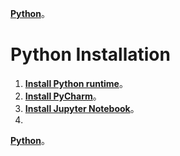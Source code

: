 [**Python**](https://github.com/AdamXu23/Python)。
# Python Installation
1. [**Install Python runtime**](https://github.com/AdamXu23/Python/tree/main/Day01%20Install%20and%20Create%20Project/Install%20Python%20runtime "在新分頁開啓鏈接")。
2. [**Install PyCharm**](https://github.com/AdamXu23/Python/tree/main/Day01%20Install%20and%20Create%20Project/Install%20PyCharm "在新分頁開啓鏈接")。
3. [**Install Jupyter Notebook**](https://github.com/AdamXu23/Python/tree/main/Day01%20Install%20and%20Create%20Project/Install%20Jupyter%20Notebook "在新分頁開啓鏈接")。
4. 
[**Python**](https://github.com/AdamXu23/Python)。

